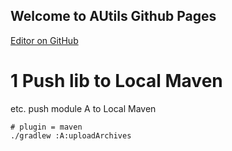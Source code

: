 ## Welcome to AUtils Github Pages

[Editor on GitHub](https://github.com/YingVickyCao/AUtils/edit/master/README.md)

# 1 Push lib to Local Maven

etc. push module A to Local Maven

```
# plugin = maven
./gradlew :A:uploadArchives
```
